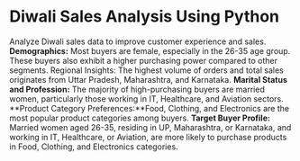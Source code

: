 # Diwali Sales Analysis Using Python
Analyze Diwali sales data to improve customer experience and sales.
**Demographics:** Most buyers are female, especially in the 26-35 age group. These buyers also exhibit a higher purchasing power compared to other segments.
Regional Insights: The highest volume of orders and total sales originates from Uttar Pradesh, Maharashtra, and Karnataka.
**Marital Status and Profession:** The majority of high-purchasing buyers are married women, particularly those working in IT, Healthcare, and Aviation sectors.
**Product Category Preferences:**Food, Clothing, and Electronics are the most popular product categories among buyers.
**Target Buyer Profile:** Married women aged 26-35, residing in UP, Maharashtra, or Karnataka, and working in IT, Healthcare, or Aviation, are more likely to purchase products in Food, Clothing, and Electronics categories.
